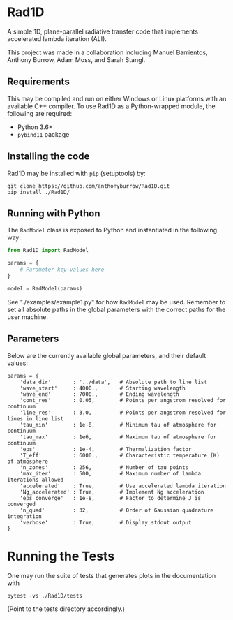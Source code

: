 # Rad1D

A simple 1D, plane-parallel radiative transfer code that implements accelerated
lambda iteration (ALI).

This project was made in a collaboration including Manuel Barrientos, Anthony
Burrow, Adam Moss, and Sarah Stangl.

## Requirements

This may be compiled and run on either Windows or Linux platforms with an
available C++ compiler. To use Rad1D as a Python-wrapped module, the following
are required:

* Python 3.6+
* `pybind11` package

## Installing the code

Rad1D may be installed with `pip` (setuptools) by:

```
git clone https://github.com/anthonyburrow/Rad1D.git
pip install ./Rad1D/
```

## Running with Python

The `RadModel` class is exposed to Python and instantiated in the following
way:

```python
from Rad1D import RadModel

params = {
    # Parameter key-values here
}

model = RadModel(params)
```

See "./examples/example1.py" for how `RadModel` may be used. Remember to set
all absolute paths in the global parameters with the correct paths for the user
machine.

## Parameters

Below are the currently available global parameters, and their default values:
```
params = {
    'data_dir'       : '../data',   # Absolute path to line list
    'wave_start'     : 4000.,       # Starting wavelength
    'wave_end'       : 7000.,       # Ending wavelength
    'cont_res'       : 0.05,        # Points per angstrom resolved for continuum
    'line_res'       : 3.0,         # Points per angstrom resolved for lines in line list
    'tau_min'        : 1e-8,        # Minimum tau of atmosphere for continuum
    'tau_max'        : 1e6,         # Maximum tau of atmosphere for continuum
    'eps'            : 1e-4,        # Thermalization factor
    'T_eff'          : 6000.,       # Characteristic temperature (K) of atmosphere
    'n_zones'        : 256,         # Number of tau points
    'max_iter'       : 500,         # Maximum number of lambda iterations allowed
    'accelerated'    : True,        # Use accelerated lambda iteration
    'Ng_accelerated' : True,        # Implement Ng acceleration
    'eps_converge'   : 1e-8,        # Factor to determine J is converged
    'n_quad'         : 32,          # Order of Gaussian quadrature integration
    'verbose'        : True,        # Display stdout output
}
```

# Running the Tests

One may run the suite of tests that generates plots in the documentation with
```
pytest -vs ./Rad1D/tests
```
(Point to the tests directory accordingly.)
